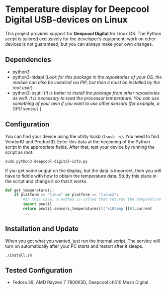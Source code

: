 # Temperature display for Deepcool Digital USB-devices on Linux
This project provides support for **Deepcool Digital** for Linux OS. The Python script is tailored exclusively for the developer’s equipment; work on other devices is not guaranteed, but you can always make your own changes.

## Dependencies
- python3
- python3-hidapi (*Look for this package in the repositories of your OS, the module can also be installed via PIP, but then it must be installed by the root user*)
- python3-psutil (*It is better to install the package from other repositories as well. It is necessary to read the processor temperature. You can use something of your own if you want to use other sensors (for example, a GPU sensor).*)

## Сonfiguration
You can find your device using the utility _lsusb_ (`lsusb -v`). You need to find VendorID and ProductID. Enter this data at the beginning of the Python script in the appropriate fields. After that, test your device by running the script as root.
```shell
sudo python3 deepcool-digital-info.py
```
If you get some output on the display, but the data is incorrect, then you will have to fiddle with how to obtain the temperature data. Study this place in the script and change it so that it works.
```python
def get_temperature():
    if platform == "linux" or platform == "linux2":
        #In this case, a method is called that returns the temperature of my processor.
        import psutil
        return psutil.sensors_temperatures()['k10temp'][0].current
        ...
```

## Installation and Update
When you got what you wanted, just run the internal script. The service will turn on automatically after your PC starts and restart after it sleeps.
```shell
./install.sh
```

## Tested Configuration
- Fedora 39, AMD Rayzen 7 7800X3D, Deepcool ch510 Mesh Digital